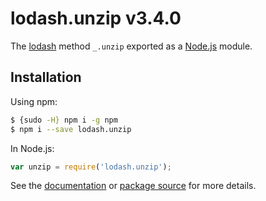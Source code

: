 # lodash.unzip v3.4.0

The [lodash](https://lodash.com/) method `_.unzip` exported as a [Node.js](https://nodejs.org/) module.

## Installation

Using npm:
```bash
$ {sudo -H} npm i -g npm
$ npm i --save lodash.unzip
```

In Node.js:
```js
var unzip = require('lodash.unzip');
```

See the [documentation](https://lodash.com/docs#unzip) or [package source](https://github.com/lodash/lodash/blob/3.4.0-npm-packages/lodash.unzip) for more details.
